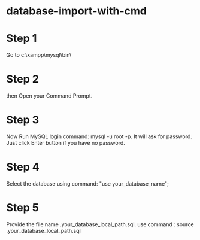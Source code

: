 # database-import-with-cmd


# Step 1 
  Go to c:\xampp\mysql\bin\
# Step 2   
  then Open your Command Prompt.
  
# Step 3  
  Now Run MySQL login command: mysql -u root -p.
  It will ask for password. Just click Enter button if you have no password.
  
# Step 4
  Select the database using command:  "use your_database_name";
  
# Step 5  
  Provide the file name \.your_database_local_path.sql.
  use command : source \.your_database_local_path.sql
